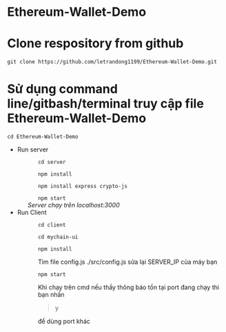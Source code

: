 # Ethereum-Wallet-Demo
<h1>Clone respository from github</h1>
<code>git clone https://github.com/letrandong1199/Ethereum-Wallet-Demo.git</code>
<br>
<h1>Sử dụng command line/gitbash/terminal truy cập file Ethereum-Wallet-Demo</h1>
<code>cd Ethereum-Wallet-Demo</code>
<ul>
  <li>
    Run server
    <ul>
      <ol><code>cd server</code></ol>
      <ol><code>npm install</code></ol>
      <ol><code>npm install express crypto-js</code></ol>
      <ol><code>npm start</code></ol>
      <i>Server chạy trên localhost:3000</i>
    </ul>
  </li>
  <li>
    Run Client
    <ul>
      <ol><code>cd client</code></ol>
       <ol><code>cd mychain-ui</code></ol>
      <ol><code>npm install</code></ol>
      <ol>Tìm file config.js ./src/config.js sửa lại SERVER_IP của máy bạn  </ol>
      <ol><code>npm start</code></ol>
      <ol>Khi chạy trên cmd nếu thầy thông báo tồn tại port đang chạy thì bạn nhấn <blockquote>y</blockquote> để dùng port khác </ol>
    </ul>
  </li>
</ul>
  
